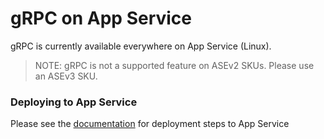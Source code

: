 # gRPC on App Service

gRPC is currently available everywhere on App Service (Linux).

>NOTE: gRPC is not a supported feature on ASEv2 SKUs.  Please use an ASEv3 SKU.

### Deploying to App Service
Please see the [documentation](https://github.com/Azure/app-service-linux-docs/blob/master/HowTo/gRPC/configure_gRPC.md) for deployment steps to App Service
